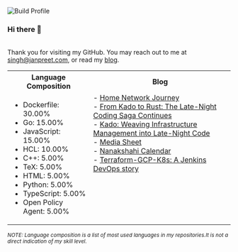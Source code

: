 ![Build Profile](https://github.com/janpreet/janpreet/workflows/Build%20README/badge.svg) <br /><h3>Hi there 👋 </h3> <br />Thank you for visiting my GitHub. You may reach out to me at [singh@janpreet.com](mailto:singh@janpreet.com), or read my [blog](https://janpreet.com). <br /><table style='float:right' markdown='1'><tr><th>Language Composition</th><th>Blog</th></tr><tr><td style='vertical-align:top' markdown='1'> 
- Dockerfile: 30.00% <br />
- Go: 15.00% <br />
- JavaScript: 15.00% <br />
- HCL: 10.00% <br />
- C++: 5.00% <br />
- TeX: 5.00% <br />
- HTML: 5.00% <br />
- Python: 5.00% <br />
- TypeScript: 5.00% <br />
- Open Policy Agent: 5.00% <br />
</td><td style='vertical-align:top' markdown='1'>
- <a href="https://janpreet.com/home-network" target="_blank">Home Network Journey</a><br />
- <a href="https://janpreet.com/rust-badge-generator" target="_blank">From Kado to Rust: The Late-Night Coding Saga Continues</a><br />
- <a href="https://janpreet.com/kado-story" target="_blank">Kado: Weaving Infrastructure Management into Late-Night Code</a><br />
- <a href="https://janpreet.com/media-sheet" target="_blank">Media Sheet</a><br />
- <a href="https://janpreet.com/nanakshahi-calendar" target="_blank">Nanakshahi Calendar</a><br />
- <a href="https://janpreet.com/terraform-gcp-k8s" target="_blank">Terraform-GCP-K8s: A Jenkins DevOps story</a><br />
</td></tr></table><small><i>NOTE: Language composition is a list of most used languages in my repositories.It is not a direct indication of my skill level.</i></small>